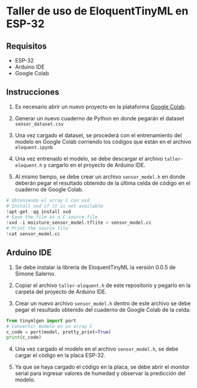 # Taller de uso de EloquentTinyML en ESP-32

## Requisitos

- ESP-32
- Arduino IDE
- Google Colab

## Instrucciones

1. Es necesario abrir un nuevo proyecto en la plataforma [Google Colab](https://colab.research.google.com/).

2. Generar un nuevo cuaderno de Python en donde pegarán el dataset `sensor_dataset.csv`

3. Una vez cargado el dataset, se procederá con el entrenamiento del modelo en Google Colab corriendo los códigos que están en el archivo `eloquent.ipynb`

4. Una vez entrenado el modelo, se debe descargar el archivo `taller-eloquent.h` y cargarlo en el proyecto de Arduino IDE.

5. Al mismo tiempo, se debe crear un archivo `sensor_model.h` en donde deberán pegar el resultado obtenido de la última celda de código en el cuaderno de Google Colab.

```python
# Obteniendo el array C con xxd
# Install xxd if it is not available
!apt-get -qq install xxd
# Save the file as a C source file
!xxd -i moisture_sensor_model.tflite > sensor_model.cc
# Print the source file
!cat sensor_model.cc
```

## Arduino IDE

1. Se debe instalar la librería de EloquentTinyML la versión 0.0.5 de Simone Salerno.

2. Copiar el archivo `taller-eloquent.h` de este repositorio y pegarlo en la carpeta del proyecto de Arduino IDE.

3. Crear un nuevo archivo `sensor_model.h` dentro de este archivo se debe pegar el resultado obtenido del cuaderno de Google Colab de la celda: 

```python
from tinymlgen import port
# Convertir modelo en un array C
c_code = port(model, pretty_print=True)
print(c_code)
```

4. Una vez cargado el modelo en el archivo `sensor_model.h`, se debe cargar el código en la placa ESP-32.

5. Ya que se haya cargado el código en la placa, se debe abrir el monitor serial para ingresar valores de humedad y observar la predicción del modelo.